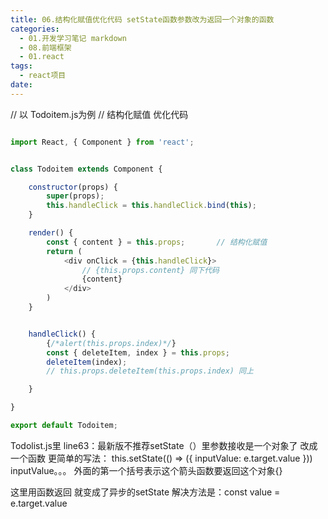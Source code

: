 ```yaml
---
title: 06.结构化赋值优化代码 setState函数参数改为返回一个对象的函数
categories:
  - 01.开发学习笔记 markdown
  - 08.前端框架
  - 01.react
tags:
  - react项目
date:
---
```


// 以 Todoitem.js为例
// 结构化赋值 优化代码

``` javascript

import React, { Component } from 'react';


class Todoitem extends Component {

	constructor(props) {
		super(props);
		this.handleClick = this.handleClick.bind(this);
	}

	render() {
		const { content } = this.props;       // 结构化赋值
		return (
			<div onClick = {this.handleClick}>
				// {this.props.content} 同下代码
				{content}
			</div>
		)
	}


	handleClick() {
		{/*alert(this.props.index)*/}
		const { deleteItem, index } = this.props;
		deleteItem(index);
		// this.props.deleteItem(this.props.index) 同上

	}

}

export default Todoitem;
```

Todolist.js里
line63：最新版不推荐setState（）里参数接收是一个对象了 改成一个函数
更简单的写法：
this.setState(() => ({
				inputValue: e.target.value
		}))
inputValue。。。 外面的第一个括号表示这个箭头函数要返回这个对象{}

这里用函数返回 就变成了异步的setState
解决方法是：const value = e.target.value

